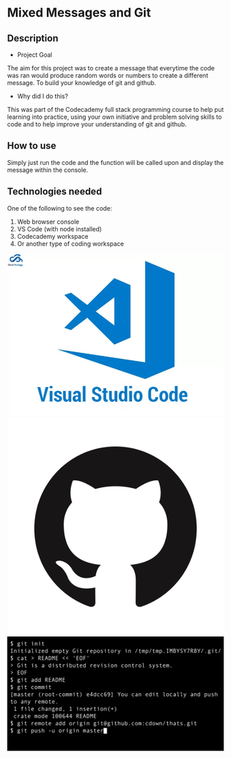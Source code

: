 # Mixed Messages and Git

## Description
 
 - Project Goal
  
The aim for this project was to create a message that everytime the code was ran would produce random words or numbers to create a different message. To build your knowledge of git and github.

- Why did I do this?
  
This was part of the Codecademy full stack programming course to help put learning into practice, using your own initiative and problem solving skills to code and to help improve your understanding of git and github.


## How to use 
Simply just run the code and the function will be called upon and display the message within the console.

## Technologies needed

One of the following to see the code:

1. Web browser console
2. VS Code (with node installed)
3. Codecademy workspace
4. Or another type of coding workspace
   
![Visual Studio Code](/images/vsc.webp)
![GitHub](images/GitHub.png)
![Git within console](images/Git.svg.png)
